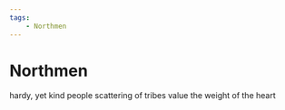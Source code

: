 ```yaml
---
tags:
    - Northmen
---
```


# Northmen

hardy, yet kind people
scattering of tribes
value the weight of the heart